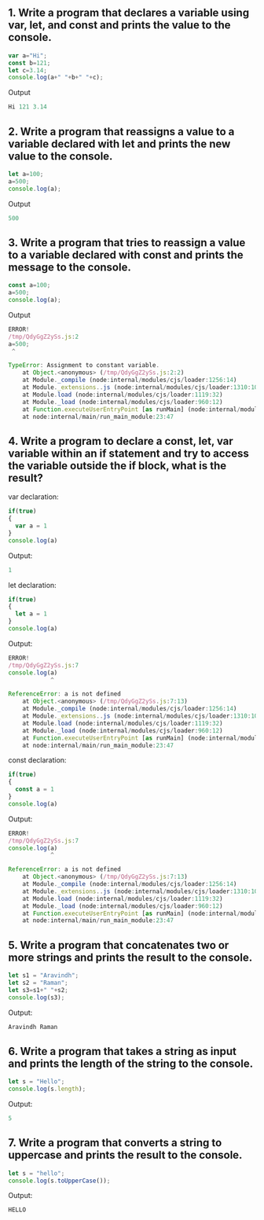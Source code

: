 ## 1. Write a program that declares a variable using var, let, and const and prints the value to the console.
```javascript
var a="Hi";
const b=121;
let c=3.14;
console.log(a+" "+b+" "+c);
```
Output
```javascript
Hi 121 3.14
```
## 2. Write a program that reassigns a value to a variable declared with let and prints the new value to the console.
```javascript
let a=100;
a=500;
console.log(a);
```
Output
```javascript
500
```
## 3. Write a program that tries to reassign a value to a variable declared with const and prints the message to the console.
```javascript
const a=100;
a=500;
console.log(a);
```
Output
```javascript
ERROR!
/tmp/QdyGgZ2ySs.js:2
a=500;
 ^

TypeError: Assignment to constant variable.
    at Object.<anonymous> (/tmp/QdyGgZ2ySs.js:2:2)
    at Module._compile (node:internal/modules/cjs/loader:1256:14)
    at Module._extensions..js (node:internal/modules/cjs/loader:1310:10)
    at Module.load (node:internal/modules/cjs/loader:1119:32)
    at Module._load (node:internal/modules/cjs/loader:960:12)
    at Function.executeUserEntryPoint [as runMain] (node:internal/modules/run_main:81:12)
    at node:internal/main/run_main_module:23:47
```
## 4. Write a program to declare a const, let, var variable within an if statement and try to access the variable outside the if block, what is the result?
var declaration:
```javascript
if(true)
{
  var a = 1
}
console.log(a)
```
Output:
```javascript
1
```
let declaration:
```javascript
if(true)
{
  let a = 1
}
console.log(a)
```
Output:
```javascript
ERROR!
/tmp/QdyGgZ2ySs.js:7
console.log(a)
            ^

ReferenceError: a is not defined
    at Object.<anonymous> (/tmp/QdyGgZ2ySs.js:7:13)
    at Module._compile (node:internal/modules/cjs/loader:1256:14)
    at Module._extensions..js (node:internal/modules/cjs/loader:1310:10)
    at Module.load (node:internal/modules/cjs/loader:1119:32)
    at Module._load (node:internal/modules/cjs/loader:960:12)
    at Function.executeUserEntryPoint [as runMain] (node:internal/modules/run_main:81:12)
    at node:internal/main/run_main_module:23:47
```
const declaration:
```javascript
if(true)
{
  const a = 1
}
console.log(a)
```
Output:
```javascript
ERROR!
/tmp/QdyGgZ2ySs.js:7
console.log(a)
            ^

ReferenceError: a is not defined
    at Object.<anonymous> (/tmp/QdyGgZ2ySs.js:7:13)
    at Module._compile (node:internal/modules/cjs/loader:1256:14)
    at Module._extensions..js (node:internal/modules/cjs/loader:1310:10)
    at Module.load (node:internal/modules/cjs/loader:1119:32)
    at Module._load (node:internal/modules/cjs/loader:960:12)
    at Function.executeUserEntryPoint [as runMain] (node:internal/modules/run_main:81:12)
    at node:internal/main/run_main_module:23:47
```
## 5. Write a program that concatenates two or more strings and prints the result to the console.
```javascript
let s1 = "Aravindh";
let s2 = "Raman";
let s3=s1+" "+s2;
console.log(s3);
```
Output:
```javascript
Aravindh Raman
```
## 6. Write a program that takes a string as input and prints the length of the string to the console.
```javascript
let s = "Hello";
console.log(s.length);
```
Output:
```javascript
5
```
## 7. Write a program that converts a string to uppercase and prints the result to the console.
```javascript
let s = "hello";
console.log(s.toUpperCase());
```
Output:
```javascript
HELLO
```